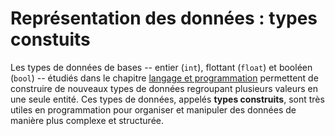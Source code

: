
# Représentation des données : types constuits


Les types de données de bases -- entier (`int`), flottant (`float`) et booléen (`bool`) -- étudiés dans le chapitre [langage et programmation](../langages-et-programmation/index.md) permettent de construire de nouveaux types de données regroupant plusieurs valeurs en une seule entité. Ces types de données, appelés **types construits**, sont très utiles en programmation pour organiser et manipuler des données de manière plus complexe et structurée. 


